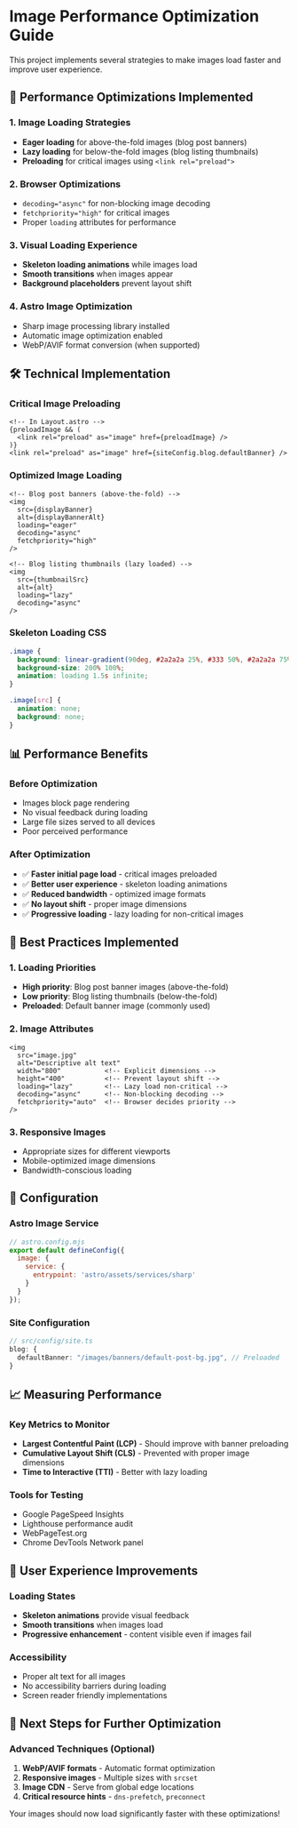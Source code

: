 # Image Performance Optimization Guide

This project implements several strategies to make images load faster and improve user experience.

## 🚀 Performance Optimizations Implemented

### 1. **Image Loading Strategies**
- **Eager loading** for above-the-fold images (blog post banners)
- **Lazy loading** for below-the-fold images (blog listing thumbnails)
- **Preloading** for critical images using `<link rel="preload">`

### 2. **Browser Optimizations**
- `decoding="async"` for non-blocking image decoding
- `fetchpriority="high"` for critical images
- Proper `loading` attributes for performance

### 3. **Visual Loading Experience**
- **Skeleton loading animations** while images load
- **Smooth transitions** when images appear
- **Background placeholders** prevent layout shift

### 4. **Astro Image Optimization**
- Sharp image processing library installed
- Automatic image optimization enabled
- WebP/AVIF format conversion (when supported)

## 🛠️ Technical Implementation

### Critical Image Preloading
```astro
<!-- In Layout.astro -->
{preloadImage && (
  <link rel="preload" as="image" href={preloadImage} />
)}
<link rel="preload" as="image" href={siteConfig.blog.defaultBanner} />
```

### Optimized Image Loading
```astro
<!-- Blog post banners (above-the-fold) -->
<img 
  src={displayBanner} 
  alt={displayBannerAlt} 
  loading="eager"
  decoding="async"
  fetchpriority="high"
/>

<!-- Blog listing thumbnails (lazy loaded) -->
<img 
  src={thumbnailSrc} 
  alt={alt}
  loading="lazy"
  decoding="async"
/>
```

### Skeleton Loading CSS
```css
.image {
  background: linear-gradient(90deg, #2a2a2a 25%, #333 50%, #2a2a2a 75%);
  background-size: 200% 100%;
  animation: loading 1.5s infinite;
}

.image[src] {
  animation: none;
  background: none;
}
```

## 📊 Performance Benefits

### Before Optimization
- Images block page rendering
- No visual feedback during loading  
- Large file sizes served to all devices
- Poor perceived performance

### After Optimization
- ✅ **Faster initial page load** - critical images preloaded
- ✅ **Better user experience** - skeleton loading animations
- ✅ **Reduced bandwidth** - optimized image formats
- ✅ **No layout shift** - proper image dimensions
- ✅ **Progressive loading** - lazy loading for non-critical images

## 🎯 Best Practices Implemented

### 1. **Loading Priorities**
- **High priority**: Blog post banner images (above-the-fold)
- **Low priority**: Blog listing thumbnails (below-the-fold)
- **Preloaded**: Default banner image (commonly used)

### 2. **Image Attributes**
```astro
<img 
  src="image.jpg"
  alt="Descriptive alt text"
  width="800"           <!-- Explicit dimensions -->
  height="400"          <!-- Prevent layout shift -->
  loading="lazy"        <!-- Lazy load non-critical -->
  decoding="async"      <!-- Non-blocking decoding -->
  fetchpriority="auto"  <!-- Browser decides priority -->
/>
```

### 3. **Responsive Images**
- Appropriate sizes for different viewports
- Mobile-optimized image dimensions
- Bandwidth-conscious loading

## 🔧 Configuration

### Astro Image Service
```javascript
// astro.config.mjs
export default defineConfig({
  image: {
    service: {
      entrypoint: 'astro/assets/services/sharp'
    }
  }
});
```

### Site Configuration
```typescript
// src/config/site.ts
blog: {
  defaultBanner: "/images/banners/default-post-bg.jpg", // Preloaded
}
```

## 📈 Measuring Performance

### Key Metrics to Monitor
- **Largest Contentful Paint (LCP)** - Should improve with banner preloading
- **Cumulative Layout Shift (CLS)** - Prevented with proper image dimensions
- **Time to Interactive (TTI)** - Better with lazy loading

### Tools for Testing
- Google PageSpeed Insights
- Lighthouse performance audit
- WebPageTest.org
- Chrome DevTools Network panel

## 🎨 User Experience Improvements

### Loading States
- **Skeleton animations** provide visual feedback
- **Smooth transitions** when images load
- **Progressive enhancement** - content visible even if images fail

### Accessibility
- Proper alt text for all images
- No accessibility barriers during loading
- Screen reader friendly implementations

## 🚀 Next Steps for Further Optimization

### Advanced Techniques (Optional)
1. **WebP/AVIF formats** - Automatic format optimization
2. **Responsive images** - Multiple sizes with `srcset`
3. **Image CDN** - Serve from global edge locations
4. **Critical resource hints** - `dns-prefetch`, `preconnect`

Your images should now load significantly faster with these optimizations!
